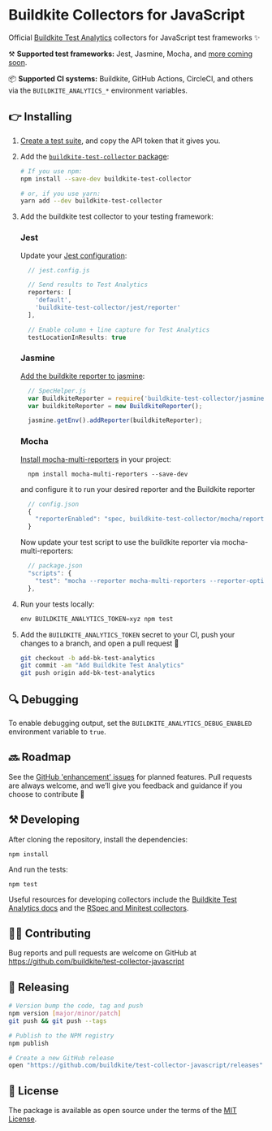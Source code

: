 # Buildkite Collectors for JavaScript

Official [Buildkite Test Analytics](https://buildkite.com/test-analytics) collectors for JavaScript test frameworks ✨

⚒ **Supported test frameworks:** Jest, Jasmine, Mocha, and [more coming soon](https://github.com/buildkite/test-collector-javascript/issues?q=is%3Aissue+is%3Aopen+label%3A%22test+frameworks%22).

📦 **Supported CI systems:** Buildkite, GitHub Actions, CircleCI, and others via the `BUILDKITE_ANALYTICS_*` environment variables.

## 👉 Installing

1) [Create a test suite](https://buildkite.com/docs/test-analytics), and copy the API token that it gives you.

2) Add the [`buildkite-test-collector` package](https://www.npmjs.com/package/buildkite-test-collector):

    ```bash
    # If you use npm:
    npm install --save-dev buildkite-test-collector

    # or, if you use yarn:
    yarn add --dev buildkite-test-collector
    ```

3) Add the buildkite test collector to your testing framework:

    ### Jest

    Update your [Jest configuration](https://jestjs.io/docs/configuration):<br>

    ```js
      // jest.config.js

      // Send results to Test Analytics
      reporters: [
        'default',
        'buildkite-test-collector/jest/reporter'
      ],

      // Enable column + line capture for Test Analytics
      testLocationInResults: true
    ```

    ### Jasmine

    [Add the buildkite reporter to jasmine](https://jasmine.github.io/setup/nodejs.html#reporters):<br>

    ```js
      // SpecHelper.js
      var BuildkiteReporter = require('buildkite-test-collector/jasmine/reporter');
      var buildkiteReporter = new BuildkiteReporter();

      jasmine.getEnv().addReporter(buildkiteReporter);
    ```

    ### Mocha

    [Install mocha-multi-reporters](https://github.com/stanleyhlng/mocha-multi-reporters) in your project:<br>

    ```
      npm install mocha-multi-reporters --save-dev
    ```

    and configure it to run your desired reporter and the Buildkite reporter

    ```js
      // config.json
      {
        "reporterEnabled": "spec, buildkite-test-collector/mocha/reporter"
      }
    ```

    Now update your test script to use the buildkite reporter via mocha-multi-reporters:

    ```js
      // package.json
      "scripts": {
        "test": "mocha --reporter mocha-multi-reporters --reporter-options configFile=config.json"
      },
    ```

4) Run your tests locally:<br>

    ```js
    env BUILDKITE_ANALYTICS_TOKEN=xyz npm test
    ```

5) Add the `BUILDKITE_ANALYTICS_TOKEN` secret to your CI, push your changes to a branch, and open a pull request 🎉

    ```bash
    git checkout -b add-bk-test-analytics
    git commit -am "Add Buildkite Test Analytics"
    git push origin add-bk-test-analytics
    ```

## 🔍 Debugging

To enable debugging output, set the `BUILDKITE_ANALYTICS_DEBUG_ENABLED` environment variable to `true`.

## 🔜 Roadmap

See the [GitHub 'enhancement' issues](https://github.com/buildkite/test-collector-javascript/issues?q=is%3Aissue+is%3Aopen+label%3Aenhancement) for planned features. Pull requests are always welcome, and we’ll give you feedback and guidance if you choose to contribute 💚

## ⚒ Developing

After cloning the repository, install the dependencies:

```
npm install
```

And run the tests:

```
npm test
```

Useful resources for developing collectors include the [Buildkite Test Analytics docs](https://buildkite.com/docs/test-analytics) and the [RSpec and Minitest collectors](https://github.com/buildkite/rspec-buildkite-analytics).

## 👩‍💻 Contributing

Bug reports and pull requests are welcome on GitHub at https://github.com/buildkite/test-collector-javascript

## 🚀 Releasing

```sh
# Version bump the code, tag and push
npm version [major/minor/patch]
git push && git push --tags

# Publish to the NPM registry
npm publish

# Create a new GitHub release
open "https://github.com/buildkite/test-collector-javascript/releases"
```

## 📜 License

The package is available as open source under the terms of the [MIT License](https://opensource.org/licenses/MIT).
